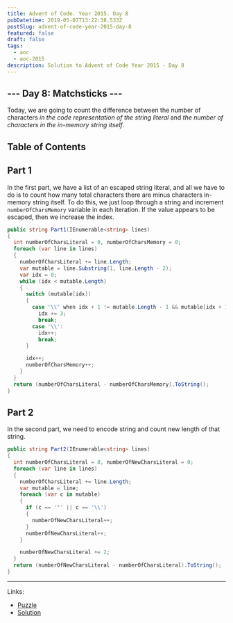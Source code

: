 ```yaml
---
title: Advent of Code. Year 2015. Day 8
pubDatetime: 2019-05-07T13:22:38.533Z
postSlug: advent-of-code-year-2015-day-8
featured: false
draft: false
tags:
  - aoc
  - aoc-2015
description: Solution to Advent of Code Year 2015 - Day 8
---
```


## --- Day 8: Matchsticks ---

Today, we are going to count the difference between the number of characters _in the code representation of the string literal_ and _the number of characters in the in-memory string itself_.

## Table of Contents

## Part 1

In the first part, we have a list of an escaped string literal, and all we have to do is to count how many total characters there are minus characters in-memory string itself. To do this, we just loop through a string and increment `numberOfCharsMemory` variable in each iteration. If the value appears to be escaped, then we increase the index.

```csharp
public string Part1(IEnumerable<string> lines)
{
  int numberOfCharsLiteral = 0, numberOfCharsMemory = 0;
  foreach (var line in lines)
  {
    numberOfCharsLiteral += line.Length;
    var mutable = line.Substring(1, line.Length - 2);
    var idx = 0;
    while (idx < mutable.Length)
    {
      switch (mutable[idx])
      {
        case '\\' when idx + 1 != mutable.Length - 1 && mutable[idx + 1] == 'x':
          idx += 3;
          break;
        case '\\':
          idx++;
          break;
      }

      idx++;
      numberOfCharsMemory++;
    }
  }
  return (numberOfCharsLiteral - numberOfCharsMemory).ToString();
}
```

## Part 2

In the second part, we need to encode string and count new length of that string.

```csharp
public string Part2(IEnumerable<string> lines)
{
  int numberOfCharsLiteral = 0, numberOfNewCharsLiteral = 0;
  foreach (var line in lines)
  {
    numberOfCharsLiteral += line.Length;
    var mutable = line;
    foreach (var c in mutable)
    {
      if (c == '"' || c == '\\')
      {
        numberOfNewCharsLiteral++;
      }
      numberOfNewCharsLiteral++;
    }

    numberOfNewCharsLiteral += 2;
  }
  return (numberOfNewCharsLiteral - numberOfCharsLiteral).ToString();
}
```

---

Links:

- [Puzzle](https://adventofcode.com/2015/day/8)
- [Solution](https://github.com/PDmatrix/advent-of-code/tree/master/CSharp/Solutions/2015/8)
